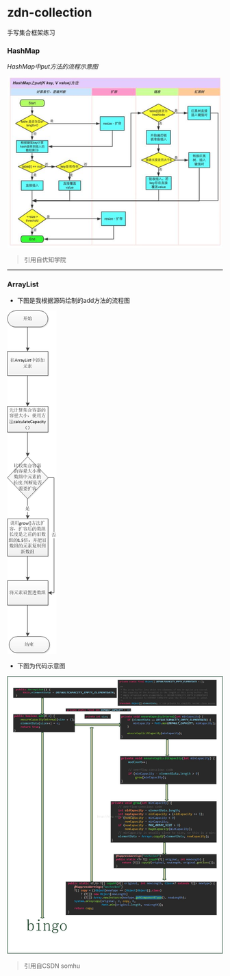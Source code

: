# zdn-collection
手写集合框架练习
### HashMap
*HashMap中put方法的流程示意图*

![image](./zdn-hashmap/src/main/resources/img/hashmap.jpg)
>引用自优知学院
---
 
 
### ArrayList

- 下图是我根据源码绘制的add方法的流程图  

![image](./zdn-arraylist/src/main/resources/img/arraylist流程图.png)
- 下图为代码示意图  

![image](./zdn-arraylist/src/main/resources/img/arraylist.jpg)
>引用自CSDN somhu
